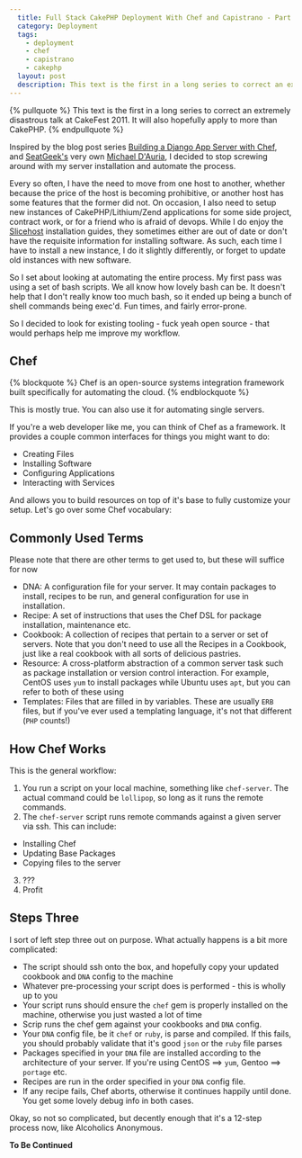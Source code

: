 ```yaml
---
  title: Full Stack CakePHP Deployment With Chef and Capistrano - Part 1
  category: Deployment
  tags:
    - deployment
    - chef
    - capistrano
    - cakephp
  layout: post
  description: This text is the first in a long series to correct an extremely disastrous talk at CakeFest 2011. It will also hopefully apply to more than CakePHP.
---
```


{% pullquote %}
This text is the first in a long series to correct an extremely disastrous talk at CakeFest 2011. It will also hopefully apply to more than CakePHP.
{% endpullquote %}

Inspired by the blog post series [Building a Django App Server with Chef](http://ericholscher.com/blog/2010/nov/8/building-django-app-server-chef/), and [SeatGeek's](http://seatgeek.com) very own [Michael D'Auria](http://mindsifter.com/), I decided to stop screwing around with my server installation and automate the process.

Every so often, I have the need to move from one host to another, whether because the price of the host is becoming prohibitive, or another host has some features that the former did not. On occasion, I also need to setup new instances of CakePHP/Lithium/Zend applications for some side project, contract work, or for a friend who is afraid of devops. While I do enjoy the [Slicehost](http://articles.slicehost.com) installation guides, they sometimes either are out of date or don't have the requisite information for installing software. As such, each time I have to install a new instance, I do it slightly differently, or forget to update old instances with new software.

So I set about looking at automating the entire process. My first pass was using a set of bash scripts. We all know how lovely bash can be. It doesn't help that I don't really know too much bash, so it ended up being a bunch of shell commands being exec'd. Fun times, and fairly error-prone.

So I decided to look for existing tooling - fuck yeah open source - that would perhaps help me improve my workflow.

## Chef

{% blockquote %}
Chef is an open-source systems integration framework built specifically for automating the cloud.
{% endblockquote %}

This is mostly true. You can also use it for automating single servers.

If you're a web developer like me, you can think of Chef as a framework. It provides a couple common interfaces for things you might want to do:

- Creating Files
- Installing Software
- Configuring Applications
- Interacting with Services

And allows you to build resources on top of it's base to fully customize your setup. Let's go over some Chef vocabulary:

## Commonly Used Terms

Please note that there are other terms to get used to, but these will suffice for now

- DNA: A configuration file for your server. It may contain packages to install, recipes to be run, and general configuration for use in installation.
- Recipe: A set of instructions that uses the Chef DSL for package installation, maintenance etc.
- Cookbook: A collection of recipes that pertain to a server or set of servers. Note that you don't need to use all the Recipes in a Cookbook, just like a real cookbook with all sorts of delicious pastries.
- Resource: A cross-platform abstraction of a common server task such as package installation or version control interaction. For example, CentOS uses `yum` to install packages while Ubuntu uses `apt`, but you can refer to both of these using
- Templates: Files that are filled in by variables. These are usually `ERB` files, but if you've ever used a templating language, it's not that different (`PHP` counts!)

## How Chef Works

This is the general workflow:

1. You run a script on your local machine, something like `chef-server`. The actual command could be `lollipop`, so long as it runs the remote commands.
2. The `chef-server` script runs remote commands against a given server via ssh. This can include:
  - Installing Chef
  - Updating Base Packages
  - Copying files to the server
3. ???
4. Profit

## Steps Three

I sort of left step three out on purpose. What actually happens is a bit more complicated:

* The script should ssh onto the box, and hopefully copy your updated cookbook and `DNA` config to the machine
* Whatever pre-processing your script does is performed - this is wholly up to you
* Your script runs should ensure the `chef` gem is properly installed on the machine, otherwise you just wasted a lot of time
* Scrip runs the chef gem against your cookbooks and `DNA` config.
* Your `DNA` config file, be it `chef` or `ruby`, is parse and compiled. If this fails, you should probably validate that it's good `json` or the `ruby` file parses
* Packages specified in your `DNA` file are installed according to the architecture of your server. If you're using CentOS ==> `yum`, Gentoo ==> `portage` etc.
* Recipes are run in the order specified in your `DNA` config file.
* If any recipe fails, Chef aborts, otherwise it continues happily until done. You get some lovely debug info in both cases.

Okay, so not so complicated, but decently enough that it's a 12-step process now, like Alcoholics Anonymous.

**To Be Continued**